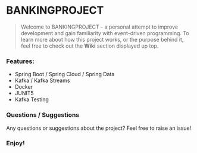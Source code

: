 # BANKINGPROJECT

> Welcome to BANKINGPROJECT - a personal attempt to improve development and gain familiarity with event-driven programming.
> To learn more about how this project works, or the purpose behind it, feel free to check out the **Wiki** 
> section displayed up top. 

### Features:
- Spring Boot   /    Spring Cloud       / Spring Data
- Kafka     /    Kafka Streams
- Docker  
- JUNIT5
- Kafka Testing

### Questions / Suggestions
Any questions or suggestions about the project? Feel free to raise an issue! 

### Enjoy!




      
